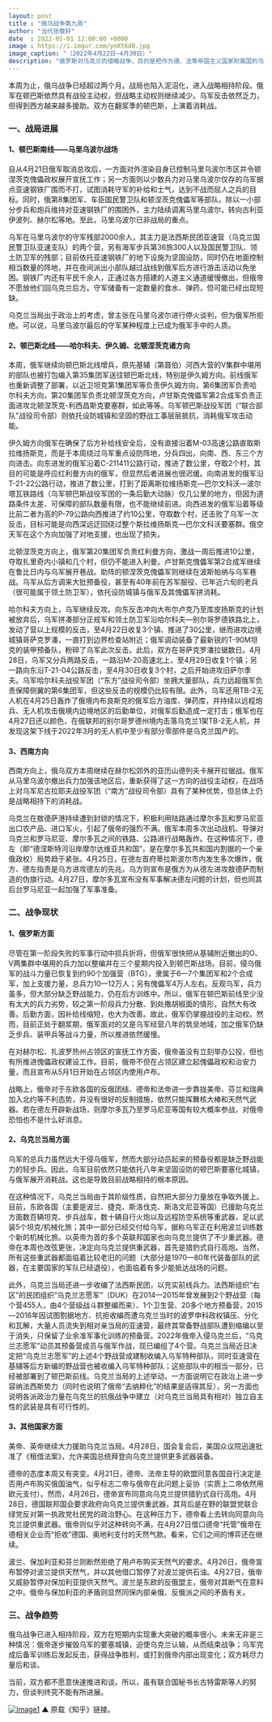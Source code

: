 ```yaml
---
layout: post
title : "俄乌战争第九周"
author: "当代张敬轩"
date  : 2022-05-01 12:00:00 +0800
image : https://i.imgur.com/ynKt6d8.jpg
image_caption: "（2022年4月22日—4月30日）"
description: "俄罗斯对乌克兰的侵略战争，目的是把作为德、法等帝国主义国家附属国的乌克兰的全部或局部重新纳入俄罗斯帝国主义的控制下，乃至于进一步变成殖民地。"
---
```


本周为止，俄乌战争已经超过两个月。战局也陷入泥沼化，进入战略相持阶段。俄军在顿巴斯依然具有战役主动权，但战略主动权则继续减少。乌军反击依然乏力，但得到西方越来越多援助。双方在翻浆季的顿巴斯，上演着消耗战。

<!--more-->

### 一、战局进展

#### 1、顿巴斯南线——马里乌波尔战场

自从4月21日俄军取消总攻后，一方面对外渲染自身已控制马里乌波尔市区并令顿涅茨克傀儡政权展开宣抚工作；另一方面则以少数兵力对马里乌波尔仅存的乌军据点亚速钢铁厂围而不打，试图消耗守军的补给和士气，达到不战而屈人之兵的目标。同时，俄第8集团军、车臣国民警卫队和顿涅茨克傀儡军等部队，除以一小部分步兵和炮兵维持对亚速钢铁厂的围困外，主力陆续调离马里乌波尔，转向古利亚伊波列、赫尔松等地。至此，马里乌波尔已非战局的重点。

乌军在马里乌波尔的守军残部2000余人，其主力是法西斯民团亚速营（乌克兰国民警卫队亚速支队）的两个营，另有海军步兵第36旅300人以及国民警卫队、领土防卫军的残部；目前依托亚速钢铁厂的地下设施为坚固设防，同时仍在地面控制相当数量的阵地，并在夜间派出小部队越过战线到俄军后方进行游击活动以免坐困。钢铁厂内还有平民千余人，正通过各方搭建的人道主义通道缓慢撤出，但俄帝不愿放他们回乌克兰后方。守军储备有一定数量的食水、弹药，但可能已经出现短缺。

乌克兰当局出于政治上的考虑，曾主张在马里乌波尔进行停火谈判，但为俄军所拒绝。可以说，马里乌波尔最后的守军某种程度上已成为俄军手中的人质。

#### 2、顿巴斯北线——哈尔科夫、伊久姆、北顿涅茨克诸方向

本周，俄军继续向顿巴斯北线增兵，原先基辅（第聂伯）河西大营的V集群中堪用的部队也被打包编入第35集团军送往顿巴斯北线，特别是伊久姆方向。前线俄军也重新调整了部署，以近卫坦克第1集团军等负责伊久姆方向，第6集团军负责哈尔科夫方向，第20集团军负责北顿涅茨克方向，卢甘斯克傀儡军第2合成军负责正面进攻北顿涅茨克-利西昌斯克要塞群，如此等等。乌军顿巴斯战役军团（“联合部队”战役司令部）则依托设防城镇和坚固的野战工事层层抵抗，消耗俄军攻击动能。

伊久姆方向俄军在确保了后方补给线安全后，没有直接沿着M-03高速公路直取斯拉维扬斯克，而是于本周绕过乌军重点设防阵地，分兵四出，向南、西、东三个方向进击。向东进发的俄军沿着C-211411公路行动，推进了数公里，夺取2个村，其目的可能是呼应红利曼方向的俄军，但显然后者进展也很迟缓。向南进发的俄军沿T-21-22公路行动，推进了数公里，打到了距离斯拉维扬斯克—巴尔文科沃—波尔塔瓦铁路线（乌军顿巴斯战役军团的一条后勤大动脉）仅几公里的地方，但因为道路条件太差、可保障的部队数量有限，也不能继续前进。向西进发的俄军沿着等级比前二者为高的P-79公路向西推进了约10公里，夺取数个村，还击败了乌军一次反击，目标可能是向西深远迂回绕过整个斯拉维扬斯克—巴尔文科沃要塞群。俄空天军在这个方向加强了对地支援，也出现了损失。

北顿涅茨克方向上，俄军第20集团军负责红利曼方向，激战一周后推进10公里，夺取扎里奇内小镇和几个村，但仍不能进入利曼。卢甘斯克傀儡军第2合成军继续在鲁比日内与乌军展开巷战。助阵的顿涅茨克傀儡军则继续在波斯帕纳与乌军巷战。乌军从后方调来大批预备役，甚至有40年前在苏军服役、已年近六旬的老兵（很可能属于领土防卫军），依托设防城镇与俄军及其傀儡军拼消耗。

哈尔科夫方向上，乌军继续反攻。向东反击冲向大布尔卢克乃至库皮扬斯克的计划被放弃后，乌军拼凑部分正规军和领土防卫军沿哈尔科夫—别尔哥罗德铁路北上，发动了营以上规模的反击，至4月22日收复3个镇、推进了30公里，继而进攻边境城镇哥萨克罗潘，一直打到边界检查站附近；俄军调动装备了最新锐的T-90M坦克的装甲预备队，粉碎了乌军此次反击。此后，双方在哥萨克罗潘拉锯数日。4月28日，乌军又分兵两路反击，一路沿M-20高速北上，至4月29日收复1个镇；另一路向东沿T-21-04公路反击，至4月30日收复3个村，之后开始进攻旧萨尔季夫。乌军哈尔科夫战役军团（“东方”战役司令部）坐拥大量部队，兵力远超俄军负责保障侧翼的第6集团军，但这些反击的规模仍比较有限。此外，乌军还用TB-2无人机在4月25日轰炸了俄境内布良斯克的俄军后方油库、弹药库，并持续以远程炮兵、无人机攻击俄境内边境地区的后勤单位，对俄军后勤造成一定打击；俄军也在4月27日还以颜色，在俄联邦的别尔哥罗德州境内击落乌克兰1架TB-2无人机，并发现这架下线于2022年3月的无人机中至少有部分零部件是乌克兰国产的。

#### 3、西南方向

西南方向上，俄乌双方本周继续在赫尔松郊外的亚历山德列夫卡展开拉锯战。俄军从马里乌波尔撤出兵力加强该地区后，重新获得了这一方向的战役主动权，在战场上对乌军尼古拉耶夫战役军团（“南方”战役司令部）具有了某种优势，但总体上仍是战略相持下的消耗战。

乌克兰在敖德萨港持续遭到封锁的情况下，积极利用陆路通过摩尔多瓦和罗马尼亚出口农产品、进口军火，引起了俄帝的强烈不满。俄军本周多次出动战机、导弹对乌克兰和罗马尼亚、摩尔多瓦之间的铁路、公路进行战略轰炸。在这种情况下，德左（即“德涅斯特河沿岸摩尔达维亚共和国”，是在摩尔多瓦共和国内割据的一个亲俄政权）局势趋于紧张。4月25日，在德左首府蒂拉斯波尔市内发生多次爆炸，俄方、德左指责是乌方进攻德左的先兆，乌方则宣布是俄方为从德左进攻敖德萨而制造的伪旗行动。4月27日，摩尔多瓦宣布没有军事解决德左问题的计划，但也同其后台罗马尼亚一起加强了军事准备。


### 二、战争现状

#### 1、俄罗斯方面

尽管在第一阶段失败的军事行动中损兵折将，但俄军很快把从基辅附近撤出的O、V两集群中堪用的兵力加以整编并在三个星期内投入到顿巴斯战场。目前，侵乌俄军的战斗力量已恢复到约90个加强营（BTG），隶属于6—7个集团军和2个合成军，加上支援力量，总兵力10—12万人；另有傀儡军4万人左右。反观乌军，兵力虽多，但大部分缺乏野战能力，仍在后方训练中。所以，俄军在顿巴斯前线至少没有太大的兵力劣势，较之第一阶段兵力分散、到处撒胡椒面的情形，自然大有改善。后勤方面，因补给线缩短，也大为改善。故此，俄军仍掌握战役的主动权。然而，目前正处于翻浆期，俄军面对的又是乌军经营八年的筑垒地域，加之俄军仍缺乏步兵、装甲兵等战斗力量，所以推进依然缓慢。

在对赫尔松、扎波罗热州占领区的宣抚工作方面，俄帝虽没有立刻举办公投，但也有所推进傀儡政权建设工作。目前，俄帝不但在占领区建立起傀儡政权和治安力量，而且宣布从5月1日开始在占领区内使用卢布。

战略上，俄帝对于东欧各国的反俄团结、德帝和法帝进一步靠拢美帝、芬兰和瑞典加入北约等不利态势，并没有很好的反制措施，依然只能挥舞核大棒和天然气武器。若在德左开辟新战场，则摩尔多瓦乃至罗马尼亚等国有较大概率参战，对俄帝恐怕也不是什么好消息。

#### 2、乌克兰当局方面

乌军的总兵力虽然远大于侵乌俄军，然而大部分动员起来的预备役都是缺乏野战能力的轻步兵。因此，乌军目前依然只能依托八年来坚固设防的顿巴斯要塞化城镇，与俄军展开消耗战。这也是导致目前战略相持的根本原因。

在这种情况下，乌克兰当局由于其阶级性质，自然把大部分力量放在争取外援上。目前，东欧各国（主要是波兰、捷克、斯洛伐克、斯洛文尼亚等国）已援助乌克兰方面数百辆坦克、步兵战车，数十辆自行火炮以及远程防空系统等重武器，足以武装5个坦克/机械化旅；其中一部分已经交付给乌军，据称乌军正在利用波兰训练数个新的机械化旅。以英帝为首的多个英联邦国家也向乌克兰提供了不少重武器。德帝在本周也改弦更张，决定向乌克兰提供重武器，首先是猎豹式自行高炮。当然，所有这些重武器都面临着比较老旧的问题（大部分是1970—80年代装备部队的武器，在主要国家的军队已经退役），也面临着有多少能抵达战场的问题。

此外，乌克兰当局还进一步收编了法西斯民团，以充实前线兵力。法西斯组织“右区”的民团组织“乌克兰志愿军”（DUK）在2014—2015年曾发展到2个野战营（每个营455人，由4个营级战斗群整编而来）、1个卫生营、20多个地方预备营，2015—2016年因试图割据地方、抗拒收编而遭乌克兰当时的波罗申科政权镇压、分化和瓦解，大量人员流失到相对亲当局的亚速营，最终其常备野战部队遭到缩编以至于消失，只保留了业余准军事化训练的预备营。2022年俄帝入侵乌克兰后，“乌克兰志愿军”动员其预备营成员与俄军作战，现已编组了4个营。乌克兰当局近日决定把“乌克兰志愿军”的上述4个野战营成建制收编入乌军特种部队，同时亚速营在基辅等后方新编的野战营也被收编入乌军特种部队；这些部队中的相当一部分，已经被部署到了顿巴斯前线。乌克兰当局的上述举动，一方面说明它在政治上进一步容纳法西斯势力（同时也说明了俄帝“去纳粹化”的结果是适得其反），另一方面也说明各派政治力量在乌克兰的抗俄战争中建立（对乌克兰当局具有相对）独立自主性的武装是具有可行性的。

#### 3、其他国家方面

美帝、英帝继续大力援助乌克兰当局。4月28日，国会复会后，美国众议院迅速批准了《租借法案》，允许美国总统拜登向乌克兰提供更多武器装备。

德帝的态度本周又有突变。4月21日，德帝、法帝主导的欧盟同意各国自行决定是否用卢布购买俄国油气，似乎标志二帝与俄帝在此问题上妥协（实质上二帝依然用欧元支付）。然而，4月26日，德帝宣布同意向乌克兰提供猎豹式自行高炮。4月28日，德国联邦国会要求政府向乌克兰提供重武器，其背后是在野的联盟党联合绿党反对第一执政党社民党的政治野心。在这种压力下，德帝看上去转向同意向乌克兰提供重武器。俄帝则似乎对这种转向不满，在4月27日借口德帝“托管”俄帝在德相关企业而“拒收”德国、奥地利支付的天然气款。看来，它们之间的博弈还在继续。

波兰、保加利亚和芬兰则断然拒绝了用卢布购买天然气的要求。4月26日，俄帝宣布暂停对波兰提供天然气，并以其他借口暂停了对波兰提供石油。4月27日，俄帝又威胁暂停对保加利亚提供天然气。波兰是东欧的反俄盟主，俄帝对其断气在意料之中。俄帝与保加利亚的矛盾则显然同保内部亲俄、反俄派之间的矛盾有关。


### 三、战争趋势

俄乌战争已进入相持阶段，双方在短期内实现重大突破的概率很小。未来无非是三种情况：俄帝逐步摧毁乌军的要塞城镇，迫使乌克兰认输，从而结束战争；乌军完成后备军训练后发起反击，获得战争胜利，或打到俄帝内部出现变化；双方耗尽力量后和谈。

当前，双方都不愿意快速推进和谈。所以，虽有联合国秘书长古特雷斯等人的努力，但谈判终究不能有所进展。


[![image1](https://i.imgur.com/5uWFYQu.png)](https://zhuanlan.zhihu.com/p/507562291)
▲ 原载《知乎》链接。

<!--END-->